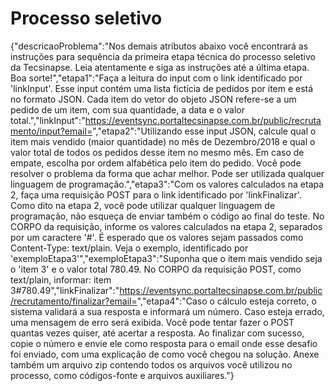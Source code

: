 # Processo seletivo

{"descricaoProblema":"Nos demais atributos abaixo você encontrará as instruções para sequência da primeira etapa técnica do processo seletivo da Tecsinapse. Leia atentamente e siga as instruções até a última etapa. Boa sorte!","etapa1":"Faça a leitura do input com o link identificado por 'linkInput'. Esse input contém uma lista fictícia de pedidos por item e está no formato JSON. Cada item do vetor do objeto JSON refere-se a um pedido de um item, com sua quantidade, a data e o valor total.","linkInput":"https://eventsync.portaltecsinapse.com.br/public/recrutamento/input?email=<email>","etapa2":"Utilizando esse input JSON, calcule qual o item mais vendido (maior quantidade) no mês de Dezembro/2018 e qual o valor total de todos os pedidos desse item no mesmo mês. Em caso de empate, escolha por ordem alfabética pelo item do pedido. Você pode resolver o problema da forma que achar melhor. Pode ser utilizada qualquer linguagem de programação.","etapa3":"Com os valores calculados na etapa 2, faça uma requisição POST para o link identificado por 'linkFinalizar'. Como dito na etapa 2, você pode utilizar qualquer linguagem de programação, não esqueça de enviar também o código ao final do teste. No CORPO da requisição, informe os valores calculados na etapa 2, separados por um caractere '#'. É esperado que os valores sejam passados como Content-Type: text/plain. Veja o exemplo, identificado por 'exemploEtapa3'","exemploEtapa3":"Suponha que o item mais vendido seja o 'item 3' e o valor total 780.49. No CORPO da requisição POST, como text/plain, informar: item 3#780.49","linkFinalizar":"https://eventsync.portaltecsinapse.com.br/public/recrutamento/finalizar?email=<email>","etapa4":"Caso o cálculo esteja correto, o sistema validará a sua resposta e informará um número. Caso esteja errado, uma mensagem de erro será exibida. Você pode tentar fazer o POST quantas vezes quiser, até acertar a resposta. Ao finalizar com sucesso, copie o número e envie ele como resposta para o email onde esse desafio foi enviado, com uma explicação de como você chegou na solução. Anexe também um arquivo zip contendo todos os arquivos você utilizou no processo, como códigos-fonte e arquivos auxiliares."}